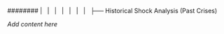 ######## |   |   |   |   |   |   |   ├── Historical Shock Analysis (Past Crises)

*Add content here*